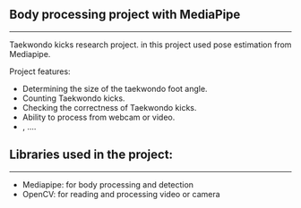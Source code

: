 ## Body processing project with MediaPipe

---

Taekwondo kicks research project.
in this project used pose estimation from Mediapipe.

Project features:
* Determining the size of the taekwondo foot angle.
* Counting Taekwondo kicks.
* Checking the correctness of Taekwondo kicks.
* Ability to process from webcam or video.
* , ....

## Libraries used in the project:

---

* Mediapipe: for body processing and detection
* OpenCV: for reading and processing video or camera